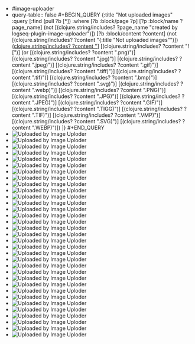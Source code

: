 - #image-uploader
- query-table:: false
  #+BEGIN_QUERY
  {:title "Not uploaded images"
    :query [:find (pull ?b [*])
          :where
          [?b :block/page ?p]
          [?p :block/name ?page_name]
          (not [(clojure.string/includes? ?page_name "created by logseq-plugin-image-uploader")])
          [?b :block/content ?content]
          (not [(clojure.string/includes? ?content "{:title \"Not uploaded images\"")])
          [(clojure.string/includes? ?content "](../assets")]
          [(clojure.string/includes? ?content "![")]
          (or [(clojure.string/includes? ?content ".png)")]
              [(clojure.string/includes? ?content ".jpg)")]
              [(clojure.string/includes? ?content ".jpeg)")]
              [(clojure.string/includes? ?content ".gif)")]
              [(clojure.string/includes? ?content ".tiff)")]
              [(clojure.string/includes? ?content ".tif)")]
              [(clojure.string/includes? ?content ".bmp)")]
              [(clojure.string/includes? ?content ".svg)")]
              [(clojure.string/includes? ?content ".webp)")]
              [(clojure.string/includes? ?content ".PNG)")]
              [(clojure.string/includes? ?content ".JPG)")]
              [(clojure.string/includes? ?content ".JPEG)")]
              [(clojure.string/includes? ?content ".GIF)")]
              [(clojure.string/includes? ?content ".TIGG)")]
              [(clojure.string/includes? ?content ".TIF)")]
              [(clojure.string/includes? ?content ".VMP)")]
              [(clojure.string/includes? ?content ".SVG)")]
              [(clojure.string/includes? ?content ".WEBP)")])
        ]}
  #+END_QUERY
- ![Uploaded by Image Uploder](../assets/image_1643073454713_0.png)
- ![Uploaded by Image Uploder](../assets/image_1642749583413_0.png)
- ![Uploaded by Image Uploder](../assets/image_1642749901268_0.png)
- ![Uploaded by Image Uploder](../assets/image_1642750072358_0.png)
- ![Uploaded by Image Uploder](../assets/image_1642751090659_0.png)
- ![Uploaded by Image Uploder](../assets/image_1642760131296_0.png)
- ![Uploaded by Image Uploder](../assets/image_1642760499027_0.png)
- ![Uploaded by Image Uploder](../assets/image_1642760735399_0.png)
- ![Uploaded by Image Uploder](../assets/image_1642761268483_0.png)
- ![Uploaded by Image Uploder](../assets/image_1643018276652_0.png)
- ![Uploaded by Image Uploder](../assets/image_1642490318088_0.png)
- ![Uploaded by Image Uploder](../assets/image_1642756857560_0.png)
- ![Uploaded by Image Uploder](../assets/image_1642578394869_0.png)
- ![Uploaded by Image Uploder](../assets/image_1642578662404_0.png)
- ![Uploaded by Image Uploder](../assets/image_1642579019847_0.png)
- ![Uploaded by Image Uploder](../assets/image_1642579057268_0.png)
- ![Uploaded by Image Uploder](../assets/image_1642579460111_0.png)
- ![Uploaded by Image Uploder](../assets/image_1642579591670_0.png)
- ![Uploaded by Image Uploder](../assets/image_1642579693892_0.png)
- ![Uploaded by Image Uploder](../assets/未命名文件_1643104728464_0.png)
- ![Uploaded by Image Uploder](../assets/image_1643249429238_0.png)
- ![Uploaded by Image Uploder](../assets/image_1643249579582_0.png)
- ![Uploaded by Image Uploder](../assets/image_1643249595934_0.png)
- ![Uploaded by Image Uploder](../assets/image_1643273543725_0.png)
- ![Uploaded by Image Uploder](../assets/image_1644811111407_0.png)
- ![Uploaded by Image Uploder](../assets/image_1644823579371_0.png)
- ![Uploaded by Image Uploder](../assets/image_1644823644880_0.png)
- ![Uploaded by Image Uploder](../assets/image_1644823836457_0.png)
- ![Uploaded by Image Uploder](../assets/image_1644845681167_0.png)
- ![Uploaded by Image Uploder](../assets/image_1644845953936_0.png)
- ![Uploaded by Image Uploder](../assets/image_1644846129377_0.png)
- ![Uploaded by Image Uploder](../assets/image_1644907235449_0.png)
- ![Uploaded by Image Uploder](../assets/image_1644907880328_0.png)